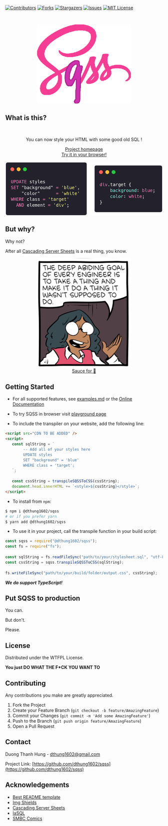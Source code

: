 <!-- README template from https://github.com/dthung1602/sqss -->


[![Contributors][contributors-shield]][contributors-url]
[![Forks][forks-shield]][forks-url]
[![Stargazers][stars-shield]][stars-url]
[![Issues][issues-shield]][issues-url]
[![MIT License][license-shield]][license-url]

<!-- PROJECT LOGO -->
<br />
<p align="center">
  <a href="">
    <img src="docs/img/logo3.png" alt="SQSS" width="300">
  </a>
</p>


<!-- ABOUT THE PROJECT -->
## What is this?

<br />
<div align="center">
    <p>You can now style your HTML with some good old SQL !</p>
    <a href="https://dthung1602.github.io/sqss/" >Project homepage</a>
    <br />
    <a href="https://dthung1602.github.io/sqss/playground.html" >Try it in your browser!</a>
    <br />
    <br />
    <img src="docs/img/demo.png" width="500" />
</div>

## But why?

Why not?

After all [Cascading Server Sheets](https://dev.to/thormeier/dont-try-this-at-home-css-as-the-backend-what-3oih) is a
real thing, you know.

<p align="center">
    <img src="docs/img/comic.png" width="300"/>
    <br />
    <a href="https://www.smbc-comics.com/comic/qc">Sauce for 🍝</a>
</p>


<!-- GETTING STARTED -->
## Getting Started

- For all supported features, see [examples.md](https://github.com/dthung1602/sqss/blob/master/example.md) or the 
[Online Documentation](https://dthung1602.github.io/sqss/documentation.html#supported-features)

- To try SQSS in browser visit [playground page](https://dthung1602.github.io/sqss/playground.html)

- To include the transpiler on your website, add the following line:

```html
<script src="CDN TO BE ADDED" />
<script>
   const sqlString = `
        -- Add all of your styles here
        UPDATE styles
        SET "background" = 'blue'
        WHERE class = 'target';
   `;
   
   const cssString = transpileSQSSToCSS(cssString);
   document.head.innerHTML += `<style>${cssString}</style>`;
</script>
```

- To install from `npm`:

```bash
$ npm i @dthung1602/sqss
# or if you prefer yarn
$ yarn add @dthung1602/sqss
```

- To use it in your project, call the transpile function in your build script:

```js
const sqss = require("@dthung1602/sqss");
const fs = require("fs");

const sqlString = fs.readFileSync("path/to/your/stylesheet.sql", "utf-8");
const cssString = sqss.transpileSQSSToCSS(sqlString);

fs.writeFileSync("path/to/your/build/folder/output.css", cssString);
```

**_We do support TypeScript!_**

## Put SQSS to production

You can. 

But don't. 

Please.


<!-- LICENSE -->
## License

Distributed under the WTFPL License.

**You just DO WHAT THE F*CK YOU WANT TO**


<!-- CONTRIBUTING -->
## Contributing

Any contributions you make are greatly appreciated.

1. Fork the Project
2. Create your Feature Branch (`git checkout -b feature/AmazingFeature`)
3. Commit your Changes (`git commit -m 'Add some AmazingFeature'`)
4. Push to the Branch (`git push origin feature/AmazingFeature`)
5. Open a Pull Request






<!-- CONTACT -->
## Contact

Duong Thanh Hung - [dthung1602@gmail.com](mailto:dthung1602@gmail.com)

Project Link: [https://github.com/dthung1602/sqss](https://github.com/dthung1602/sqss)



<!-- ACKNOWLEDGEMENTS -->
## Acknowledgements
* [Best README template](https://github.com/othneildrew/Best-README-Template)
* [Img Shields](https://shields.io)
* [Cascading Server Sheets](https://dev.to/thormeier/dont-try-this-at-home-css-as-the-backend-what-3oih)
* [IaSQL](https://iasql.com/)
* [SMBC Comics](https://www.smbc-comics.com/comic/qc)






<!-- MARKDOWN LINKS & IMAGES -->
<!-- https://www.markdownguide.org/basic-syntax/#reference-style-links -->
[contributors-shield]: https://img.shields.io/github/contributors/dthung1602/sqss.svg?style=flat-square
[contributors-url]: https://github.com/dthung1602/sqss/graphs/contributors
[forks-shield]: https://img.shields.io/github/forks/dthung1602/sqss.svg?style=flat-square
[forks-url]: https://github.com/dthung1602/sqss/network/members
[stars-shield]: https://img.shields.io/github/stars/dthung1602/sqss.svg?style=flat-square
[stars-url]: https://github.com/dthung1602/sqss/stargazers
[issues-shield]: https://img.shields.io/github/issues/dthung1602/sqss.svg?style=flat-square
[issues-url]: https://github.com/dthung1602/sqss/issues
[license-shield]: https://img.shields.io/github/license/dthung1602/sqss.svg?style=flat-square
[license-url]: https://github.com/dthung1602/sqss/blob/master/LICENSE
